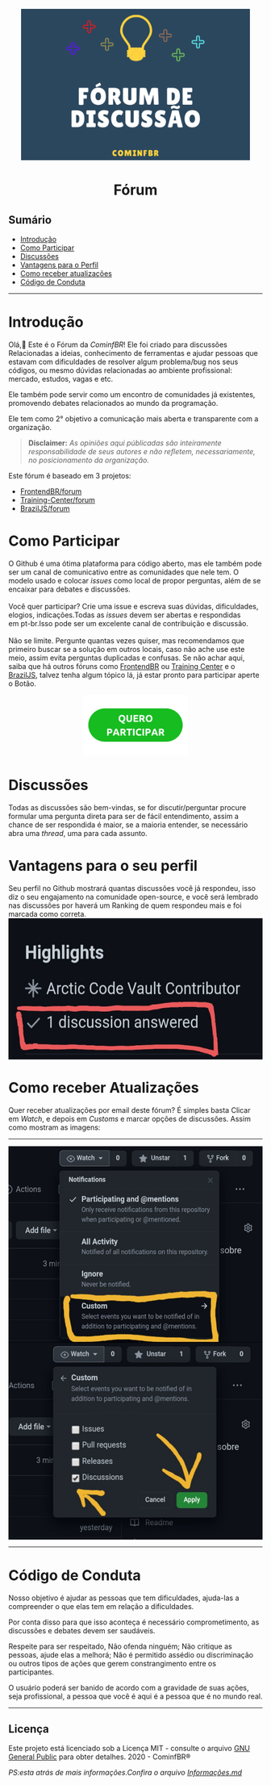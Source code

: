 <p align="center">
<img with="340" height="300" src="https://github.com/Cominfbr/forum/blob/Master/20210218_204147.png" alt="Dê uma olhada no nosso Fórum">
</p>

<h1 align="center"> Fórum </h1>

## Sumário

- [Introdução](#Introdução)
- [Como Participar](#Como-Participar)
- [Discussões](#Discussões) 
- [Vantagens para o Perfil](#Vantagens-para-o-seu-perfil)
- [Como receber atualizações](#Como-receber-atualizações) 
- [Código de Conduta](#Código-de-Conduta) 
---

# Introdução

Olá,:wave: Este é o Fórum da *CominfBR*! Ele foi criado para discussões Relacionadas a ideias, conhecimento de ferramentas e ajudar pessoas que estavam com dificuldades de resolver algum problema/bug nos seus códigos, ou mesmo dúvidas relacionadas ao ambiente profissional: mercado, estudos, vagas e etc.
<p> Ele também pode servir como um encontro de comunidades já existentes, promovendo debates relacionados ao mundo da programação.</p>
<p> Ele tem como 2° objetivo a comunicação mais aberta e transparente com a organização. </p>

> **Disclaimer:** _As opiniões aqui públicadas são inteiramente responsabilidade de seus autores e não refletem, necessariamente, no posicionamento da organização._

Este fórum é baseado em 3 projetos:

- [FrontendBR/forum](https://github.com/frontendbr/forum)
- [Training-Center/forum](https://github.com/training-center/forum)
- [BrazilJS/forum](https://github.com/braziljs/forum)



# Como Participar

O Github é uma ótima plataforma para código aberto, mas ele também pode ser um canal de comunicativo entre as comunidades que nele tem. O modelo usado e colocar _issues_ como local de propor perguntas, além de se encaixar para debates e discussões.<br>
<br>Você quer participar? Crie uma issue e escreva suas dúvidas, dificuldades, elogios, indicações.Todas as _issues_ devem ser abertas e respondidas em pt-br.Isso pode ser um excelente canal de contribuição e discussão.<br>
<br>Não se limite. Pergunte quantas vezes quiser, mas recomendamos que primeiro buscar se a solução em outros locais, caso não ache use este meio, assim evita perguntas duplicadas e confusas. Se não achar aqui, saiba que há outros fóruns como [FrontendBR](https://github.com/frontendbr/forum) ou [Training Center](https://github.com/training-center/forum) e o [BrazilJS](https://github.com/braziljs/forum), talvez tenha algum tópico lá, já estar pronto para participar aperte o Botão.

<p align="center">
<a href="https://github.com/Cominfbr/forum/discussions"><img with="120" height="120" src="https://github.com/Cominfbr/forum/blob/Master/botao-quero-participar-300x173-1.png" alt="Participe do Fórum"></a> 
</p>


# Discussões

Todas as discussões são bem-vindas, se for discutir/perguntar procure formular uma pergunta direta para ser de fácil entendimento, assim a chance de ser respondida é maior, se a maioria entender, se necessário abra uma _thread_, uma para cada assunto.

# Vantagens para o seu perfil

Seu perfil no Github mostrará quantas discussões você já respondeu, isso diz o seu engajamento na comunidade open-source, e você será lembrado nas discussões por haverá um Ranking de quem respondeu mais e foi marcada como correta.
<img align="center" with="300" height="280" src="https://github.com/Cominfbr/forum/blob/Master/20210217_112752.jpg">

# Como receber Atualizações

Quer receber atualizações por email deste fórum? É simples basta Clicar em *Watch*, e depois em _Customs_ e marcar opções de discussões. Assim como mostram as imagens:

---

<img align="center" with="410" height="390" src="https://github.com/Cominfbr/forum/blob/Master/20210218_210739.jpg">

<img align="center" with="410" height="390" src="https://github.com/Cominfbr/forum/blob/Master/20210218_210853.jpg">

---
# Código de Conduta

Nosso objetivo é ajudar as pessoas que tem dificuldades, ajuda-las a compreender o que elas tem em relação a dificuldades.
<p>Por conta disso para que isso aconteça é necessário comprometimento, as discussões e debates devem ser saudáveis.</p><p>Respeite para ser respeitado, Não ofenda ninguém; Não critique as pessoas, ajude elas a melhorá; Não é permitido assédio ou discriminação ou outros tipos de ações que gerem constrangimento entre os  participantes.</p>
<p>O usuário poderá ser banido de acordo com a gravidade de suas ações, seja profissional, a pessoa que você é aqui é a pessoa que é no mundo real.</p>

---
## Licença

Este projeto está licenciado sob a Licença MIT - consulte o arquivo [GNU General Public](https://github.com/Cominfbr/forum/blob/Master/LICENSE) para obter detalhes. 2020 - CominfBR® 

_PS:esta atrás de mais informações.Confira o arquivo [Informações.md](https://github.com/Cominfbr/forum/blob/Master/Informa%C3%A7%C3%B5es.md)_
